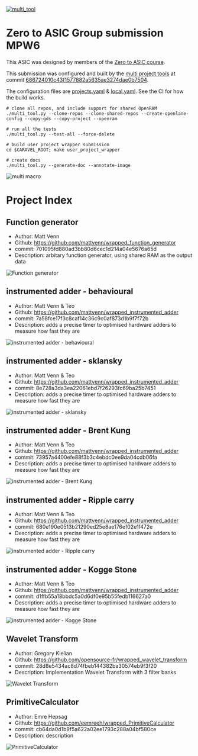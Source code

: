 
[![multi_tool](https://github.com/mattvenn/zero_to_asic_mpw6/actions/workflows/multi_tool.yaml/badge.svg)](https://github.com/mattvenn/zero_to_asic_mpw6/actions/workflows/multi_tool.yaml)

# Zero to ASIC Group submission MPW6

This ASIC was designed by members of the [Zero to ASIC course](https://zerotoasiccourse.com).

This submission was configured and built by the [multi project tools](https://github.com/mattvenn/multi_project_tools) at commit [686724010c43f1577882a5635ae3274dae0b7504](https://github.com/mattvenn/multi_project_tools/commit/686724010c43f1577882a5635ae3274dae0b7504).

The configuration files are [projects.yaml](projects.yaml) & [local.yaml](local.yaml). See the CI for how the build works.

    # clone all repos, and include support for shared OpenRAM
    ./multi_tool.py --clone-repos --clone-shared-repos --create-openlane-config --copy-gds --copy-project --openram

    # run all the tests
    ./multi_tool.py --test-all --force-delete

    # build user project wrapper submission
    cd $CARAVEL_ROOT; make user_project_wrapper

    # create docs
    ./multi_tool.py --generate-doc --annotate-image

![multi macro](pics/multi_macro_annotated.png)

# Project Index

## Function generator

* Author: Matt Venn
* Github: https://github.com/mattvenn/wrapped_function_generator
* commit: 701095fd880ad3bb80d6cec1d214a04e5676a65d
* Description: arbitary function generator, using shared RAM as the output data

![Function generator](pics/function_generator.png)

## instrumented adder - behavioural

* Author: Matt Venn & Teo
* Github: https://github.com/mattvenn/wrapped_instrumented_adder
* commit: 7a58fce17f3c8caf14c36c9c0af873d1b9f7f72b
* Description: adds a precise timer to optimised hardware adders to measure how fast they are

![instrumented adder - behavioural](pics/empty.png)

## instrumented adder - sklansky

* Author: Matt Venn & Teo
* Github: https://github.com/mattvenn/wrapped_instrumented_adder
* commit: 8e728a3da3ea22061ebd7f26293fc69ba25b7451
* Description: adds a precise timer to optimised hardware adders to measure how fast they are

![instrumented adder - sklansky](pics/empty.png)

## instrumented adder - Brent Kung

* Author: Matt Venn & Teo
* Github: https://github.com/mattvenn/wrapped_instrumented_adder
* commit: 73957a4400efe88f3b3c4ebdc0ee9da04cdb06fa
* Description: adds a precise timer to optimised hardware adders to measure how fast they are

![instrumented adder - Brent Kung](pics/empty.png)

## instrumented adder - Ripple carry

* Author: Matt Venn & Teo
* Github: https://github.com/mattvenn/wrapped_instrumented_adder
* commit: 680e190e0513b21290ed25e8ae176ef02e1f472e
* Description: adds a precise timer to optimised hardware adders to measure how fast they are

![instrumented adder - Ripple carry](pics/empty.png)

## instrumented adder - Kogge Stone

* Author: Matt Venn & Teo
* Github: https://github.com/mattvenn/wrapped_instrumented_adder
* commit: d1ffb55a18bbdc5a0d6df0e95b55fedb116627a0
* Description: adds a precise timer to optimised hardware adders to measure how fast they are

![instrumented adder - Kogge Stone](pics/empty.png)

## Wavelet Transform

* Author: Gregory Kielian
* Github: https://github.com/opensource-fr/wrapped_wavelet_transform
* commit: 28d8e5434ac8d74fbeb144382ba30574eb9f3f20
* Description: Implementation Wavelet Transform with 3 filter banks

![Wavelet Transform](pics/gds_image.png)

## PrimitiveCalculator

* Author: Emre Hepsag
* Github: https://github.com/eemreeh/wrapped_PrimitiveCalculator
* commit: cb64da0d1b9f5a622a02ee1793c288a04bf580ce
* Description: description

![PrimitiveCalculator](pics/PrimitiveCalculator.png)

